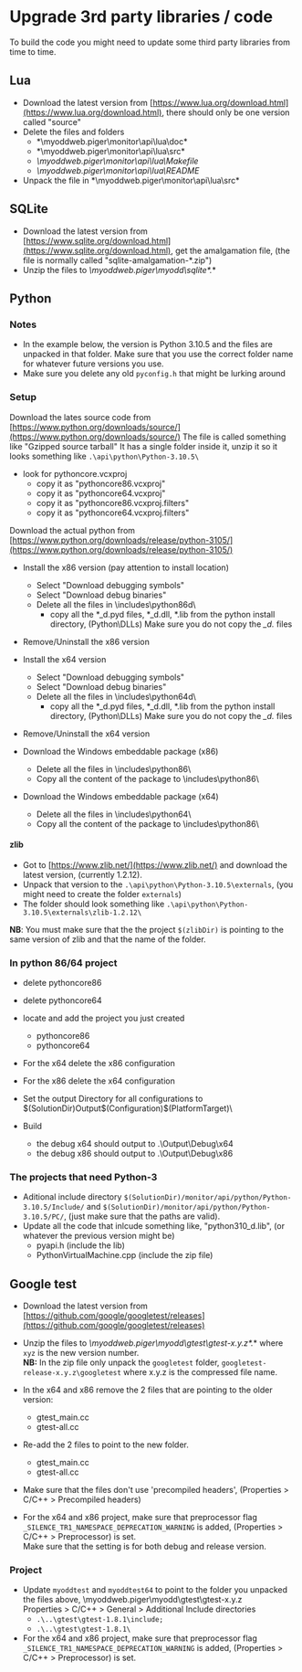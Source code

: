 # Upgrade 3rd party libraries / code
To build the code you might need to update some third party libraries from time to time.
  
## Lua
- Download the latest version from [https://www.lua.org/download.html](https://www.lua.org/download.html), there should only be one version called "source"
- Delete the files and folders
	- *\myoddweb.piger\monitor\api\lua\doc\*
	- *\myoddweb.piger\monitor\api\lua\src\*
	- *\myoddweb.piger\monitor\api\lua\Makefile*
	- *\myoddweb.piger\monitor\api\lua\README*
- Unpack the file in *\myoddweb.piger\monitor\api\lua\src\*

## SQLite
- Download the latest version from [https://www.sqlite.org/download.html](https://www.sqlite.org/download.html), get the amalgamation file, (the file is normally called "sqlite-amalgamation-*.zip")
- Unzip the files to *\myoddweb.piger\myodd\sqlite\*.**

## Python

### Notes

- In the example below, the version is Python 3.10.5 and the files are unpacked in that folder.
Make sure that you use the correct folder name for whatever future versions you use.
- Make sure you delete any old `pyconfig.h` that might be lurking around

### Setup

Download the lates source code from [https://www.python.org/downloads/source/](https://www.python.org/downloads/source/)
The file is called something like "Gzipped source tarball"
It has a single folder inside it, unzip it so it looks something like `.\api\python\Python-3.10.5\`

- look for pythoncore.vcxproj
  - copy it as "pythoncore86.vcxproj"
  - copy it as "pythoncore64.vcxproj"
  - copy it as "pythoncore86.vcxproj.filters"
  - copy it as "pythoncore64.vcxproj.filters"
  
Download the actual python from [https://www.python.org/downloads/release/python-3105/](https://www.python.org/downloads/release/python-3105/)

- Install the x86 version (pay attention to install location)
  - Select "Download debugging symbols"
  - Select "Download debug binaries"
  - Delete all the files in \includes\python86d\	  
    - copy all the *_d.pyd files, *_d.dll, *.lib from the python install directory, (Python\DLLs)
	  Make sure you do not copy the *_d.* files
- Remove/Uninstall the x86 version

- Install the x64 version
  - Select "Download debugging symbols"
  - Select "Download debug binaries"
  - Delete all the files in \includes\python64d\	  
    - copy all the *_d.pyd files, *_d.dll, *.lib from the python install directory, (Python\DLLs)
	  Make sure you do not copy the *_d.* files
- Remove/Uninstall the x64 version

- Download the Windows embeddable package (x86) 
  - Delete all the files in \includes\python86\
  - Copy all the content of the package to \includes\python86\
- Download the Windows embeddable package (x64) 
  - Delete all the files in \includes\python64\
  - Copy all the content of the package to \includes\python86\

#### zlib

- Got to [https://www.zlib.net/](https://www.zlib.net/) and download the latest version, (currently 1.2.12).
- Unpack that version to the `.\api\python\Python-3.10.5\externals`, (you might need to create the folder `externals`)
- The folder should look something like `.\api\python\Python-3.10.5\externals\zlib-1.2.12\`

**NB**: You must make sure that the the project `$(zlibDir)` is pointing to the same version of zlib and that the name of the folder.

### In python 86/64 project

  - delete pythoncore86
  - delete pythoncore64
  - locate and add the project you just created
    - pythoncore86
    - pythoncore64

- For the x64 delete the x86 configuration
- For the x86 delete the x64 configuration
- Set the output Directory for all configurations to $(SolutionDir)Output\$(Configuration)\$(PlatformTarget)\

- Build 
  - the debug x64 should output to .\Output\Debug\x64
  - the debug x86 should output to .\Output\Debug\x86
  
### The projects that need Python-3

- Aditional include directory `$(SolutionDir)/monitor/api/python/Python-3.10.5/Include/` and `$(SolutionDir)/monitor/api/python/Python-3.10.5/PC/`, (just make sure that the paths are valid).  
- Update all the code that inlcude something like, "python310_d.lib", (or whatever the previous version might be)
  - pyapi.h (include the lib)
  - PythonVirtualMachine.cpp (include the zip file)

## Google test

- Download the latest version from [https://github.com/google/googletest/releases](https://github.com/google/googletest/releases)
- Unzip the files to *\myoddweb.piger\myodd\gtest\gtest-x.y.z\*.** where `xyz` is the new version number.     
**NB:** In the zip file only unpack the `googletest` folder, `googletest-release-x.y.z\googletest` where x.y.z is the compressed file name.

- In the x64 and x86 remove the 2 files that are pointing to the older version: 
  - gtest_main.cc
  - gtest-all.cc
- Re-add the 2 files to point to the new folder.
  - gtest_main.cc
  - gtest-all.cc
- Make sure that the files don't use 'precompiled headers', (Properties > C/C++ > Precompiled headers)
- For the x64 and x86 project, make sure that preprocessor flag `_SILENCE_TR1_NAMESPACE_DEPRECATION_WARNING` is added, (Properties > C/C++ > Preprocessor) is set.    
Make sure that the setting is for both debug and release version. 

### Project

- Update `myoddtest` and `myoddtest64` to point to the folder you unpacked the files above, \myoddweb.piger\myodd\gtest\gtest-x.y.z    
Properties > C/C++ > General > Additional Include directories 
  - `.\..\gtest\gtest-1.8.1\include;`
  - `.\..\gtest\gtest-1.8.1\`
- For the x64 and x86 project, make sure that preprocessor flag `_SILENCE_TR1_NAMESPACE_DEPRECATION_WARNING` is added, (Properties > C/C++ > Preprocessor) is set.